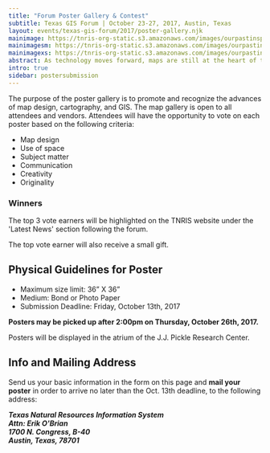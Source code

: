 ```yaml
---
title: "Forum Poster Gallery & Contest"
subtitle: Texas GIS Forum | October 23-27, 2017, Austin, Texas
layout: events/texas-gis-forum/2017/poster-gallery.njk
mainimage: https://tnris-org-static.s3.amazonaws.com/images/ourpastinspires-banner-main.jpg
mainimagesm: https://tnris-org-static.s3.amazonaws.com/images/ourpastinspires-banner-main-sm.jpg
mainimagexs: https://tnris-org-static.s3.amazonaws.com/images/ourpastinspires-banner-main-sm.jpg
abstract: As technology moves forward, maps are still at the heart of the GIS field. The poster gallery showcases ongoing cartographic innovation in the community.
intro: true
sidebar: postersubmission
---
```

The purpose of the poster gallery is to promote and recognize the advances of map design, cartography, and GIS. The map gallery is open to all attendees and vendors. Attendees will have the opportunity to vote on each poster based on the following criteria:

- Map design
- Use of space
- Subject matter
- Communication
- Creativity
- Originality

<div class="well well-md">
  <h3>Winners</h3>

<p>The top 3 vote earners will be highlighted on the TNRIS website under the 'Latest News' section following the forum. </p>
<p>The top vote earner will also receive a small gift.</p>
</div>

## Physical Guidelines for Poster

- Maximum size limit: 36” X 36”
- Medium: Bond or Photo Paper
- Submission Deadline: Friday, October 13th, 2017

**Posters may be picked up after 2:00pm on Thursday, October 26th, 2017.**

Posters will be displayed in the atrium of the J.J. Pickle Research Center. 

## Info and Mailing Address

Send us your basic information in the form on this page and **mail your poster** in order to arrive no later than the Oct. 13th deadline, to the following address:

<address>
<strong>Texas Natural Resources Information System<br>
Attn: Erik O'Brian<br>
1700 N. Congress, B-40<br>
Austin, Texas, 78701</strong>
</address>



